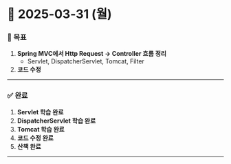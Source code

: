 # 📅 2025-03-31 (월)

### 🎯 목표
1. **Spring MVC에서 Http Request → Controller 흐름 정리**  
   - Servlet, DispatcherServlet, Tomcat, Filter  
2. **코드 수정**

---

### ✅ 완료
1. **Servlet 학습 완료**
2. **DispatcherServlet 학습 완료**
3. **Tomcat 학습 완료**
4. **코드 수정 완료**
5. **산책 완료**

---
